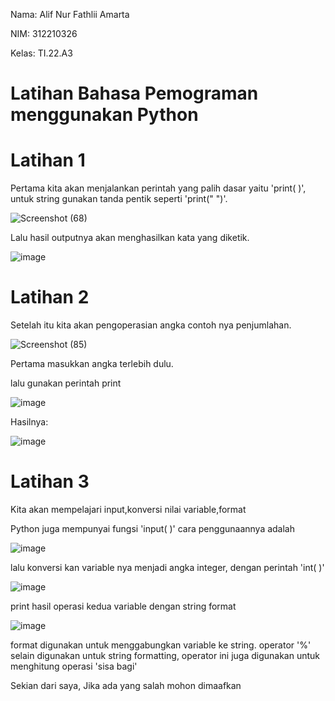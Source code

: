 Nama: Alif Nur Fathlii Amarta

NIM: 312210326

Kelas: TI.22.A3

# Latihan Bahasa Pemograman menggunakan Python 

# Latihan 1

Pertama kita akan menjalankan perintah yang palih dasar yaitu 'print( )', untuk string gunakan tanda pentik seperti 'print(" ")'.

![Screenshot (68)](https://user-images.githubusercontent.com/115542704/196693738-0bf97fbc-51eb-4f0a-8f21-dfeb517728ce.png)

Lalu hasil outputnya akan menghasilkan kata yang diketik.

![image](https://user-images.githubusercontent.com/115516820/196467593-c2d60a75-9dd0-4df1-80da-6b941088a0cf.png)

# Latihan 2 

Setelah itu kita akan pengoperasian angka contoh nya penjumlahan.

![Screenshot (85)](https://user-images.githubusercontent.com/115542704/196727414-23072469-d6d1-4dd4-a4a9-e297378ab238.png)

Pertama masukkan angka terlebih dulu. 



lalu gunakan perintah print

![image](https://user-images.githubusercontent.com/115516820/196470712-77fc2483-c842-4188-921c-7b0be87ecfa4.png)

Hasilnya:

![image](https://user-images.githubusercontent.com/115516820/196472277-5db856ab-1a2a-4743-9203-f28819937da4.png)

# Latihan 3

Kita akan mempelajari input,konversi nilai variable,format 

Python juga mempunyai fungsi 'input( )' cara penggunaannya adalah

![image](https://user-images.githubusercontent.com/115516820/196474042-c376a90a-640c-4e2f-b335-adfd38c61196.png)

lalu konversi kan variable nya menjadi angka integer, dengan perintah 'int( )'

![image](https://user-images.githubusercontent.com/115516820/196477440-3fd3ce5e-87bc-4769-8975-fb0438ba1745.png)

print hasil operasi kedua variable dengan string format 

![image](https://user-images.githubusercontent.com/115516820/196479369-2c30fe8f-659f-4452-937b-4a48d6666170.png)

format digunakan untuk menggabungkan variable ke string. operator '%' selain digunakan untuk string formatting, operator ini juga digunakan untuk menghitung operasi 'sisa bagi'


Sekian dari saya, Jika ada yang salah mohon dimaafkan
